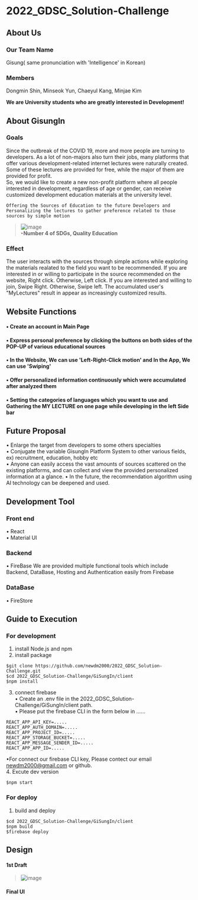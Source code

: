 # 2022_GDSC_Solution-Challenge
## About Us
### Our Team Name
Gisung( same pronunciation with 'Intelligence' in Korean) 
### Members
Dongmin Shin, Minseok Yun, Chaeyul Kang, Minjae Kim         

**We are University students who are greatly interested in Development!** 

## About GisungIn
### Goals
Since the outbreak of the COVID 19, more and more people are turning to developers. As a lot of non-majors also turn their jobs, many platforms that offer various development-related internet lectures were naturally created. Some of these lectures are provided for free, while the major of them are provided for profit.     
So, we would like to create a new non-profit platform where all people interested in development, regardless of age or gender, can receive customized development education materials at the university level.
```
Offering the Sources of Education to the future Developers and Personalizing the lectures to gather preference related to those sources by simple motion
```
> ![image](https://user-images.githubusercontent.com/91933277/159130322-5d9f8fd4-bd6f-4b79-87dc-92eee764874a.png)     
**‣Number 4 of SDGs, Quality Education**  

### Effect
The user interacts with the sources through simple actions while exploring the materials realated to the field you want to be recommended.
If you are interested in or willing to participate in the source recommended on the website, Right click. Otherwise, Left click. If you are interested and willing to join, Swipe Right. Otherwise, Swipe left. The accumulated user's "MyLectures" result in appear as increasingly customized results.


## Website Functions
#### • Create an account in Main Page
#### • Express personal preference by clicking the buttons on both sides of the POP-UP of various educational sources
#### • In the Website, We can use 'Left-Right-Click motion' and In the App, We can use 'Swiping'
#### • Offer personalized information continuously which were accumulated after analyzed them
#### • Setting the categories of languages which you want to use and Gathering the MY LECTURE on one page while developing in the left Side bar

       
## Future Proposal
• Enlarge the target from developers to some others specialties      
• Conjugate the variable GisungIn Platform System to other various fields, ex) recruitment, education, hobby etc             
• Anyone can easily access the vast amounts of sources scattered on the existing platforms, and can collect and view the provided personalized information at a glance.
• In the future, the recommendation algorithm using AI technology can be deepened and used.

## Development Tool
### Front end
• React       
• Material UI
### Backend  
• FireBase
We are provided multiple functional tools which include Backend, DataBase, Hosting and Authentication easily from Firebase
### DataBase 
• FireStore     

## Guide to Execution
### For development
1. install Node.js and npm
2. install package
```
$git clone https://github.com/newdm2000/2022_GDSC_Solution-Challenge.git
$cd 2022_GDSC_Solution-Challenge/GiSungIn/client
$npm install
```
3. connect firebase   
• Create an .env file in the 2022_GDSC_Solution-Challenge/GiSungIn/client path.    
• Please put the firebase CLI in the form below in ......      
```
REACT_APP_API_KEY=.....
REACT_APP_AUTH_DOMAIN=.....
REACT_APP_PROJECT_ID=.....
REACT_APP_STORAGE_BUCKET=.....
REACT_APP_MESSAGE_SENDER_ID=.....
REACT_APP_APP_ID=.....
```
•For connect our firebase CLI key, Please contect our email newdm2000@gmail.com or github.      
4. Excute dev version
```
$npm start
```
### For deploy
1. build and deploy
```
$cd 2022_GDSC_Solution-Challenge/GiSungIn/client
$npm build
$firebase deploy
```


## Design
#### 1st Draft 
> ![image](https://user-images.githubusercontent.com/91933277/159130051-ffce077b-92db-429b-9538-ed7e709ddbcc.png)
#### Final UI
> 
